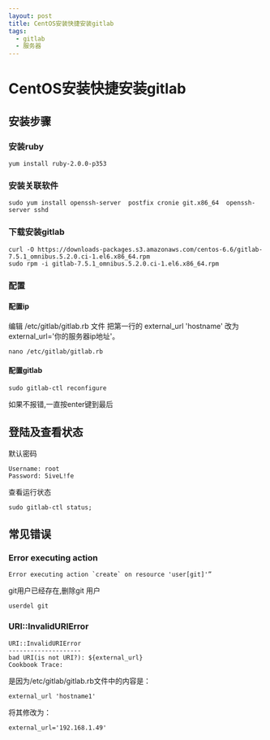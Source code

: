 ```yaml
---
layout: post 
title: CentOS安装快捷安装gitlab
tags:
  - gitlab
  - 服务器  
---
```

 
# CentOS安装快捷安装gitlab
  
## 安装步骤
 
### 安装ruby  

```console
yum install ruby-2.0.0-p353
```

### 安装关联软件

```console
sudo yum install openssh-server  postfix cronie git.x86_64  openssh-server sshd

```

###  下载安装gitlab
```console
curl -O https://downloads-packages.s3.amazonaws.com/centos-6.6/gitlab-7.5.1_omnibus.5.2.0.ci-1.el6.x86_64.rpm
sudo rpm -i gitlab-7.5.1_omnibus.5.2.0.ci-1.el6.x86_64.rpm
```
 

### 配置

#### 配置ip
 编辑 /etc/gitlab/gitlab.rb 文件
把第一行的 
 external_url 'hostname'
 改为
 external_url='你的服务器ip地址'。

 ```console
nano /etc/gitlab/gitlab.rb
```
 #### 配置gitlab 
 ```console
sudo gitlab-ctl reconfigure 
```
如果不报错,一直按enter键到最后

## 登陆及查看状态
默认密码
 ```console
Username: root 
Password: 5iveL!fe
``` 
查看运行状态

 ```console
sudo gitlab-ctl status; 
``` 

## 常见错误

### Error executing action
 ```console
Error executing action `create` on resource 'user[git]'”
``` 
git用户已经存在,删除git 用户
 ```console
userdel git
``` 

### URI::InvalidURIError
 ```console
 URI::InvalidURIError 
-------------------- 
bad URI(is not URI?): ${external_url} 
Cookbook Trace:
``` 
是因为/etc/gitlab/gitlab.rb文件中的内容是： 
 ```console
external_url 'hostname1'
``` 
将其修改为： 

 ```console
external_url='192.168.1.49'
``` 